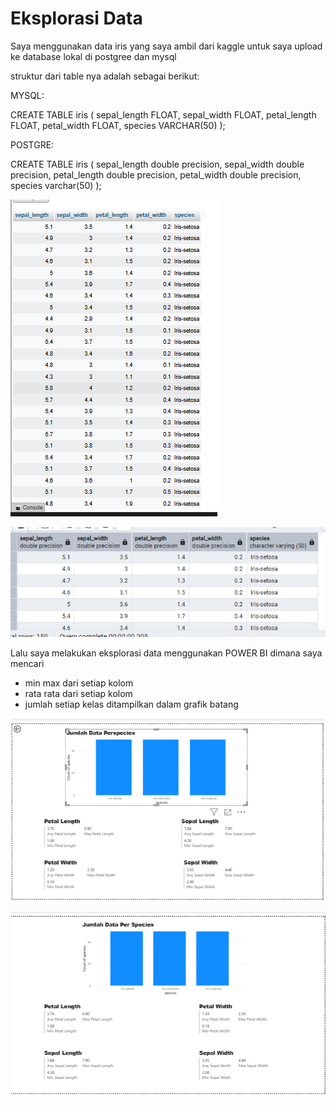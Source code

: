 # Eksplorasi Data

Saya menggunakan data iris yang saya ambil dari kaggle untuk saya upload ke database lokal di postgree dan mysql

struktur dari table nya adalah sebagai berikut:

MYSQL:

CREATE TABLE iris (
    sepal_length FLOAT,
    sepal_width FLOAT,
    petal_length FLOAT,
    petal_width FLOAT,
    species VARCHAR(50)
);

POSTGRE:

CREATE TABLE iris (
    sepal_length double precision,
    sepal_width double precision,
    petal_length double precision,
    petal_width double precision,
    species varchar(50)
);

![ini adalah tabel data iris yang saya simpan di myqsl lokal](_static/images/data_iris_mysql.png)

![ini adalah tabel data iris yang saya simpan di postgre lokal](_static/images/data_iris_postgre.png)

Lalu saya melakukan eksplorasi data menggunakan POWER BI dimana saya mencari 
- min max dari setiap kolom
- rata rata dari setiap kolom
- jumlah setiap kelas ditampilkan dalam grafik batang

![ini adalah hasil eksplorasi data di power BI menggunakan database mysql](_static/images/eksplorasi_data_mysql.png)

![ini adalah hasil eksplorasi data di power BI menggunakan database postgre](_static/images/eksplorasi_data_postgre.png)
